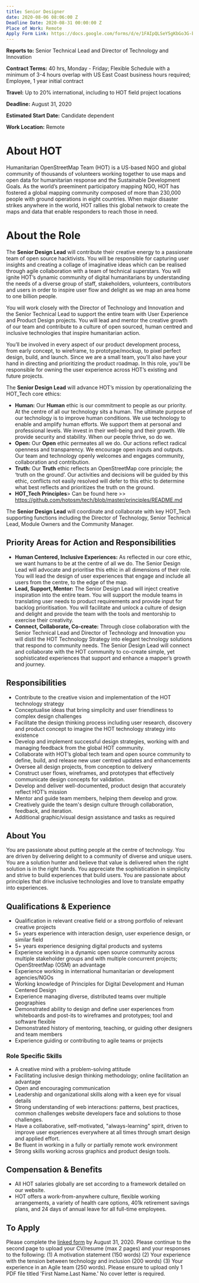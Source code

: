 ```yaml
---
title: Senior Designer
date: 2020-08-06 08:06:00 Z
Deadline Date: 2020-08-31 00:00:00 Z
Place of Work: Remote
Apply Form Link: https://docs.google.com/forms/d/e/1FAIpQLSeY5gKbGo3G-brnV_WuOQnB2e35S3mCxrGgj4xsWBurcGZgkw/viewform?usp=sf_link
---
```


**Reports to:** Senior Technical Lead and Director of Technology and Innovation 

**Contract Terms:** 40 hrs, Monday - Friday; Flexible Schedule with a minimum of 3-4 hours overlap with US East Coast business hours required; Employee, 1 year initial contract

**Travel:** Up to 20% international, including to HOT field project locations

**Deadline:** August 31, 2020

**Estimated Start Date:** Candidate dependent 

**Work Location:** Remote

# About HOT
Humanitarian OpenStreetMap Team (HOT) is a US-based NGO and global community of thousands of volunteers working together to use maps and open data for humanitarian response and the Sustainable Development Goals. As the world’s preeminent participatory mapping NGO, HOT has fostered a global mapping community composed of more than 230,000 people with ground operations in eight countries. When major disaster strikes anywhere in the world, HOT rallies this global network to create the maps and data that enable responders to reach those in need.

# About the Role
The **Senior Design Lead** will contribute their creative energy to a passionate team of open source hacktivists. You will be responsible for capturing user insights and creating a collage of imaginative ideas which can be realised through agile collaboration with a team of technical superstars. You will ignite HOT’s dynamic community of digital humanitarians by understanding the needs of a diverse group of staff, stakeholders, volunteers, contributors and users in order to inspire user flow and delight as we map an area home to one billion people. 

You will work closely with the Director of Technology and Innovation and the Senior Technical Lead to support the entire team with User Experience and Product Design projects. You will lead and mentor the creative growth of our team and contribute to a culture of open sourced, human centred and inclusive technologies that inspire humanitarian action. 

You’ll be involved in every aspect of our product development process, from early concept, to wireframe, to prototype/mockup, to pixel perfect design, build, and launch. Since we are a small team, you'll also have your hand in directing and prioritizing the product roadmap. In this role, you'll be responsible for owning the user experience across HOT’s existing and future projects.

The **Senior Design Lead** will advance HOT’s mission by operationalizing the HOT_Tech core ethics:

* **Human:** Our **Human** ethic is our commitment to people as our priority. At the centre of all our technology sits a human. The ultimate purpose of our technology is to improve human conditions. We use technology to enable and amplify human efforts. We support them at personal and professional levels. We invest in their well-being and their growth. We provide security and stability. When our people thrive, so do we.
* **Open:** Our **Open** ethic permeates all we do. Our actions  reflect radical openness and transparency. We encourage open inputs and outputs. Our team and technology openly welcomes and engages community, collaboration and contribution.
* **Truth:** Our **Truth** ethic reflects an OpenStreetMap core principle; the ‘truth on the ground’. Our activities and decisions will be guided by this ethic, conflicts not easily resolved will defer to this ethic to determine what best reflects and prioritizes the truth on the ground.
* **HOT_Tech Principles**> Can be found here >> https://github.com/hotosm/tech/blob/master/principles/README.md 

The **Senior Design Lead** will coordinate and collaborate with key HOT_Tech supporting functions including the Director of Technology, Senior Technical Lead, Module Owners and the Community Manager.

## Priority Areas for Action and Responsibilities

* **Human Centered, Inclusive Experiences:** As reflected in our core ethic, we want humans to be at the centre of all we do. The Senior Design Lead will advocate and prioritise this ethic in all dimensions of their role. You will lead the design of user experiences that engage and include all users from the centre, to the edge of the map. 
* **Lead, Support, Mentor:** The Senior Design Lead will inject creative inspiration into the entire team. You will support the module teams in translating user needs to product requirements and provide input for backlog prioritisation. You will facilitate and unlock a culture of design and delight and provide the team with the tools and mentorship to exercise their creativity. 
* **Connect, Collaborate, Co-create:** Through close collaboration with the Senior Technical Lead and Director of Technology and Innovation you will distil the HOT Technology Strategy into elegant technology solutions that respond to community needs. The Senior Design Lead will connect and collaborate with the HOT community to co-create simple, yet sophisticated experiences that support and enhance a mapper’s growth and journey. 

## Responsibilities

* Contribute to the creative vision and implementation of the HOT technology strategy
* Conceptualise ideas that bring simplicity and user friendliness to complex design challenges
* Facilitate the design thinking process including user research, discovery and product concept to imagine the HOT technology strategy into existence 
* Develop and implement successful design strategies, working with and managing feedback from the global HOT community.
* Collaborate with HOT’s global tech team and open source community to define, build, and release new user centred updates and enhancements
* Oversee all design projects, from conception to delivery
* Construct user flows, wireframes, and prototypes that effectively communicate design concepts for validation.
* Develop and deliver well-documented, product design that accurately reflect HOT’s mission
* Mentor and guide team members, helping them develop and grow.
* Creatively guide the team's design culture through collaboration, feedback, and iteration.
* Additional graphic/visual design assistance and tasks as required

## About You

You are passionate about putting people at the centre of technology. You are driven by delivering delight to a community of diverse and unique users. You are a solution hunter and believe that value is delivered when the right solution is in the right hands. You appreciate the sophistication in simplicity and strive to build experiences that build users. You are passionate about principles that drive inclusive technologies and love to translate empathy into experiences. 

## Qualifications & Experience

* Qualification in relevant creative field or a strong portfolio of relevant creative projects
* 5+ years experience with interaction design, user experience design, or similar field
* 5+ years experience designing digital products and systems 
* Experience working in a dynamic open source community across multiple stakeholder groups and with multiple concurrent projects; OpenStreetMap (OSM) an advantage
* Experience working in international humanitarian or development agencies/NGOs
* Working knowledge of Principles for Digital Development and Human Centered Design
* Experience managing diverse, distributed teams over multiple geographies
* Demonstrated ability to design and define user experiences from whiteboards and post-its to wireframes and prototypes; tool and software flexible 
* Demonstrated history of mentoring, teaching, or guiding other designers and team members
* Experience guiding or contributing to agile teams or projects

### Role Specific Skills

* A creative mind with a problem-solving attitude
* Facilitating inclusive design thinking methodology; online facilitation an advantage
* Open and encouraging communication
* Leadership and organizational skills along with a keen eye for visual details
* Strong understanding of web interactions: patterns, best practices, common challenges website developers face and solutions to those challenges.
* Have a collaborative, self-motivated, "always-learning" spirit, driven to improve user experiences everywhere at all times through smart design and applied effort.
* Be fluent in working in a fully or partially remote work environment
* Strong skills working across graphics and product design tools. 

## Compensation & Benefits

* All HOT salaries globally are set according to a framework detailed on our website.
* HOT offers a work-from-anywhere culture, flexible working arrangements, a variety of health care options, 401k retirement savings plans, and 24 days of annual leave for all full-time employees.

## To Apply

Please complete the [linked form](https://docs.google.com/forms/d/e/1FAIpQLSeY5gKbGo3G-brnV_WuOQnB2e35S3mCxrGgj4xsWBurcGZgkw/viewform?usp=sf_link) by August 31, 2020. Please continue to the second page to upload your CV/resume (max 2 pages) and your responses to the following: (1) A motivation statement (150 words) (2) Your experience with the tension between technology and inclusion (200 words) (3) Your experience in an Agile team (250 words). Please ensure to upload only 1 PDF file titled 'First Name.Last Name.' No cover letter is required. 
